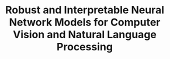 ---
name: Lily Weng
email: lweng@ucsd.edu
photo: https://datascience.ucsd.edu/wp-content/uploads/2022/09/Lily-Weng-3.jpg
website: https://lilywenglab.github.io/
domain: B01
title: Robust and Interpretable Neural Network Models for Computer Vision and Natural Language Processing
bio: "Lily Weng is an assistant professor in Halıcıoğlu Data Science Institute with affiliation to Computer Science and Engineering Department at UC San Diego. Her research vision is to make the next generation AI systems and deep learning algorithms more robust, reliable, explainable, trustworthy and safer."
description: "The goal of this project is for students interested in robustness and interpretability for deep neural network models. Students will develop methods to improve robustness and interpretability of deep learning tasks such as computer vision and natural language processing. 
"
summer: "If you are able to understand below papers and setup the code repo provided in below, then you are likely to succeed in this capstone project. If you have problems setting up the repo or/and understand the technical details in below papers, then this capstone session is very likely not a good fit for you (please don't be discouraged, it only means that you may require more background e.g. you are encouraged to take Prof. Weng's DSC 190 Trustworthy machine learning, also DSC 140A, DSC 140B, CSE 150-152, CSE 156 first before this capstone session). 
<br>
Reading:
<ul><li><a href='https://www.pnas.org/doi/pdf/10.1073/pnas.1907375117'>https://www.pnas.org/doi/pdf/10.1073/pnas.1907375117</a></li>
<li><a href='https://arxiv.org/pdf/2103.00020.pdf'>https://arxiv.org/pdf/2103.00020.pdf</a></li>
<li><a href='https://arxiv.org/pdf/2204.10965.pdf'>https://arxiv.org/pdf/2204.10965.pdf</a></li>
<li><a href='https://arxiv.org/pdf/2304.06129.pdf'>https://arxiv.org/pdf/2304.06129.pdf</a></li></ul>
Code setup:
<ul><li><a href='https://github.com/Trustworthy-ML-Lab/CLIP-dissect'>https://github.com/Trustworthy-ML-Lab/CLIP-dissect</a></li>
<li><a href='https://github.com/Trustworthy-ML-Lab/Label-free-CBM'>https://github.com/Trustworthy-ML-Lab/Label-free-CBM</a></li></ul>

Required experience in python and pytorch
<br>
Excellent materials for deep learning: <a href='https://web.eecs.umich.edu/~justincj/teaching/eecs498/WI2022/'>https://web.eecs.umich.edu/~justincj/teaching/eecs498/WI2022/</a>"
oldstudent: https://gordonhu608.github.io/Revisit_CLIP/
prerequisites: Some of DSC 140A, DSC 140B, DSC 190 Trustworthy Machine Learning, CSE 151A, CSE 151B, CSE 150A, CSE 150B, CSE 152A, CSE 152B, CSE 156
time: Monday 4-5PM, Zoom
style: This project will be purely research-oriented and heavier than the usual course project. Students are expected to lead their capstone project under Prof. Weng's guidance. Students familiar with deep learning algorithms in computer vision or natural language processing, and deep learning libraries (e.g. pytorch) and neural networks are more likely to succeed in this project.
seats: 6
tag: Graphs and Deep Learning
---